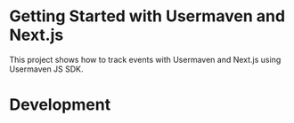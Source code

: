 # Getting Started with Usermaven and Next.js

This project shows how to track events with Usermaven and Next.js using Usermaven JS SDK.


# Development